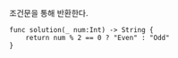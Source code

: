 조건문을 통해 반환한다.   
```
func solution(_ num:Int) -> String {
    return num % 2 == 0 ? "Even" : "Odd"
}
```
